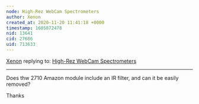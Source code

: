 ```yaml
---
node: High-Rez WebCam Spectrometers
author: Xenon
created_at: 2020-11-20 11:41:18 +0000
timestamp: 1605872478
nid: 13641
cid: 27686
uid: 713633
---
```




[Xenon](../profile/Xenon) replying to: [High-Rez WebCam Spectrometers](../notes/stoft/10-23-2016/high-rez-webcam-spectrometers)

----
Does thw 2710 Amazon module include an IR filter, and can it be easily removed?

Thanks